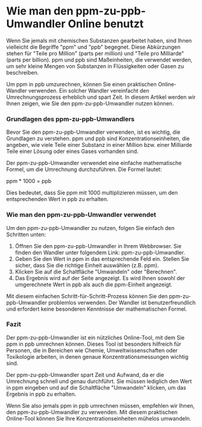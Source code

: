 Wie man den ppm-zu-ppb-Umwandler Online benutzt
===============================================

Wenn Sie jemals mit chemischen Substanzen gearbeitet haben, sind Ihnen vielleicht die Begriffe "ppm" und "ppb" begegnet. Diese Abkürzungen stehen für "Teile pro Million" (parts per million) und "Teile pro Milliarde" (parts per billion). ppm und ppb sind Maßeinheiten, die verwendet werden, um sehr kleine Mengen von Substanzen in Flüssigkeiten oder Gasen zu beschreiben.

Um ppm in ppb umzurechnen, können Sie einen praktischen Online-Wandler verwenden. Ein solcher Wandler vereinfacht den Umrechnungsprozess erheblich und spart Zeit. In diesem Artikel werden wir Ihnen zeigen, wie Sie den ppm-zu-ppb-Umwandler nutzen können.

### Grundlagen des ppm-zu-ppb-Umwandlers

Bevor Sie den ppm-zu-ppb-Umwandler verwenden, ist es wichtig, die Grundlagen zu verstehen. ppm und ppb sind Konzentrationseinheiten, die angeben, wie viele Teile einer Substanz in einer Million bzw. einer Milliarde Teile einer Lösung oder eines Gases vorhanden sind.

Der ppm-zu-ppb-Umwandler verwendet eine einfache mathematische Formel, um die Umrechnung durchzuführen. Die Formel lautet:

ppm \* 1000 = ppb

Dies bedeutet, dass Sie ppm mit 1000 multiplizieren müssen, um den entsprechenden Wert in ppb zu erhalten.

### Wie man den ppm-zu-ppb-Umwandler verwendet

Um den ppm-zu-ppb-Umwandler zu nutzen, folgen Sie einfach den Schritten unten:

1. Öffnen Sie den ppm-zu-ppb-Umwandler in Ihrem Webbrowser. Sie finden den Wandler unter folgendem Link: ppm-zu-ppb-Umwandler.
2. Geben Sie den Wert in ppm in das entsprechende Feld ein. Stellen Sie sicher, dass Sie die richtige Einheit auswählen (z.B. ppm).
3. Klicken Sie auf die Schaltfläche "Umwandeln" oder "Berechnen".
4. Das Ergebnis wird auf der Seite angezeigt. Es wird Ihnen sowohl der umgerechnete Wert in ppb als auch die ppm-Einheit angezeigt.

Mit diesem einfachen Schritt-für-Schritt-Prozess können Sie den ppm-zu-ppb-Umwandler problemlos verwenden. Der Wandler ist benutzerfreundlich und erfordert keine besonderen Kenntnisse der mathematischen Formel.

### Fazit

Der ppm-zu-ppb-Umwandler ist ein nützliches Online-Tool, mit dem Sie ppm in ppb umrechnen können. Dieses Tool ist besonders hilfreich für Personen, die in Bereichen wie Chemie, Umweltwissenschaften oder Toxikologie arbeiten, in denen genaue Konzentrationsmessungen wichtig sind.

Der ppm-zu-ppb-Umwandler spart Zeit und Aufwand, da er die Umrechnung schnell und genau durchführt. Sie müssen lediglich den Wert in ppm eingeben und auf die Schaltfläche "Umwandeln" klicken, um das Ergebnis in ppb zu erhalten.

Wenn Sie also jemals ppm in ppb umrechnen müssen, empfehlen wir Ihnen, den ppm-zu-ppb-Umwandler zu verwenden. Mit diesem praktischen Online-Tool können Sie Ihre Konzentrationseinheiten mühelos umwandeln.
